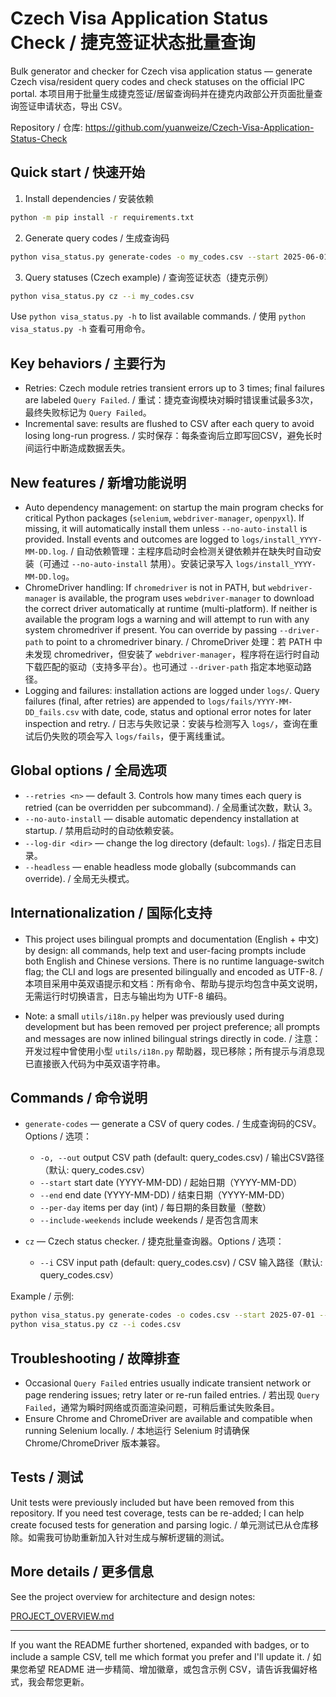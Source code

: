

# Czech Visa Application Status Check / 捷克签证状态批量查询

Bulk generator and checker for Czech visa application status — generate Czech visa/resident query codes and check statuses on the official IPC portal. 本项目用于批量生成捷克签证/居留查询码并在捷克内政部公开页面批量查询签证申请状态，导出 CSV。


Repository / 仓库: https://github.com/yuanweize/Czech-Visa-Application-Status-Check

## Quick start / 快速开始

1. Install dependencies / 安装依赖

```bash
python -m pip install -r requirements.txt
```

2. Generate query codes / 生成查询码

```bash
python visa_status.py generate-codes -o my_codes.csv --start 2025-06-01 --end 2025-08-15 --per-day 5
```

3. Query statuses (Czech example) / 查询签证状态（捷克示例）

```bash
python visa_status.py cz --i my_codes.csv
```

Use `python visa_status.py -h` to list available commands. / 使用 `python visa_status.py -h` 查看可用命令。

## Key behaviors / 主要行为

- Retries: Czech module retries transient errors up to 3 times; final failures are labeled `Query Failed`. / 重试：捷克查询模块对瞬时错误重试最多3次，最终失败标记为 `Query Failed`。
- Incremental save: results are flushed to CSV after each query to avoid losing long-run progress. / 实时保存：每条查询后立即写回CSV，避免长时间运行中断造成数据丢失。

## New features / 新增功能说明

- Auto dependency management: on startup the main program checks for critical Python packages (`selenium`, `webdriver-manager`, `openpyxl`). If missing, it will automatically install them unless `--no-auto-install` is provided. Install events and outcomes are logged to `logs/install_YYYY-MM-DD.log`. / 自动依赖管理：主程序启动时会检测关键依赖并在缺失时自动安装（可通过 `--no-auto-install` 禁用）。安装记录写入 `logs/install_YYYY-MM-DD.log`。
- ChromeDriver handling: If `chromedriver` is not in PATH, but `webdriver-manager` is available, the program uses `webdriver-manager` to download the correct driver automatically at runtime (multi-platform). If neither is available the program logs a warning and will attempt to run with any system chromedriver if present. You can override by passing `--driver-path` to point to a chromedriver binary. / ChromeDriver 处理：若 PATH 中未发现 chromedriver，但安装了 `webdriver-manager`，程序将在运行时自动下载匹配的驱动（支持多平台）。也可通过 `--driver-path` 指定本地驱动路径。
- Logging and failures: installation actions are logged under `logs/`. Query failures (final, after retries) are appended to `logs/fails/YYYY-MM-DD_fails.csv` with date, code, status and optional error notes for later inspection and retry. / 日志与失败记录：安装与检测写入 `logs/`，查询在重试后仍失败的项会写入 `logs/fails`，便于离线重试。

## Global options / 全局选项

- `--retries <n>` — default 3. Controls how many times each query is retried (can be overridden per subcommand). / 全局重试次数，默认 3。
- `--no-auto-install` — disable automatic dependency installation at startup. / 禁用启动时的自动依赖安装。
- `--log-dir <dir>` — change the log directory (default: `logs`). / 指定日志目录。
- `--headless` — enable headless mode globally (subcommands can override). / 全局无头模式。

## Internationalization / 国际化支持

- This project uses bilingual prompts and documentation (English + 中文) by design: all commands, help text and user-facing prompts include both English and Chinese versions. There is no runtime language-switch flag; the CLI and logs are presented bilingually and encoded as UTF-8. / 本项目采用中英双语提示和文档：所有命令、帮助与提示均包含中英文说明，无需运行时切换语言，日志与输出均为 UTF-8 编码。

- Note: a small `utils/i18n.py` helper was previously used during development but has been removed per project preference; all prompts and messages are now inlined bilingual strings directly in code. / 注意：开发过程中曾使用小型 `utils/i18n.py` 帮助器，现已移除；所有提示与消息现已直接嵌入代码为中英双语字符串。

## Commands / 命令说明

- `generate-codes` — generate a CSV of query codes. / 生成查询码的CSV。Options / 选项：
	- `-o, --out`  output CSV path (default: query_codes.csv) / 输出CSV路径（默认: query_codes.csv）
	- `--start`    start date (YYYY-MM-DD) / 起始日期（YYYY-MM-DD）
	- `--end`      end date (YYYY-MM-DD) / 结束日期（YYYY-MM-DD）
	- `--per-day`  items per day (int) / 每日期的条目数量（整数）
	- `--include-weekends` include weekends / 是否包含周末

- `cz` — Czech status checker. / 捷克批量查询器。Options / 选项：
	- `--i` CSV input path (default: query_codes.csv) / CSV 输入路径（默认: query_codes.csv）

Example / 示例:

```bash
python visa_status.py generate-codes -o codes.csv --start 2025-07-01 --end 2025-07-10 --per-day 3
python visa_status.py cz --i codes.csv
```

## Troubleshooting / 故障排查

- Occasional `Query Failed` entries usually indicate transient network or page rendering issues; retry later or re-run failed entries. / 若出现 `Query Failed`，通常为瞬时网络或页面渲染问题，可稍后重试失败条目。
- Ensure Chrome and ChromeDriver are available and compatible when running Selenium locally. / 本地运行 Selenium 时请确保 Chrome/ChromeDriver 版本兼容。

## Tests / 测试

Unit tests were previously included but have been removed from this repository. If you need test coverage, tests can be re-added; I can help create focused tests for generation and parsing logic. / 单元测试已从仓库移除。如需我可协助重新加入针对生成与解析逻辑的测试。

## More details / 更多信息

See the project overview for architecture and design notes:

[PROJECT_OVERVIEW.md](PROJECT_OVERVIEW.md)

---

If you want the README further shortened, expanded with badges, or to include a sample CSV, tell me which format you prefer and I'll update it. / 如果您希望 README 进一步精简、增加徽章，或包含示例 CSV，请告诉我偏好格式，我会帮您更新。
